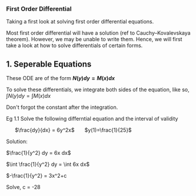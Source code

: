 ### First Order Differential

Taking a first look at solving first order differential equations. 

Most first order differential will have a solution (ref to Cauchy–Kovalevskaya theorem). However, we may be unable to write them.
Hence, we will first take a look at how to solve differentials of certain forms.

## 1. Seperable Equations
These ODE are of the form **$N(y)dy = M(x)dx$**

To solve these differentials, we integrate both sides of the equation, like so, 
$\int N(y)dy = \int M(x) dx$

Don't forgot the constant after the integration.

Eg 1.1 Solve the following differntial equation and the interval of validity

&nbsp;&nbsp;&nbsp;&nbsp;&nbsp; $\frac{dy}{dx} = 6y^2x$     &nbsp;&nbsp;&nbsp;&nbsp;&nbsp;       $y(1)=\frac{1}{25}$

Solution:

$\frac{1}{y^2} dy = 6x dx$

$\int \frac{1}{y^2} dy = \int 6x dx$

$-\frac{1}{y^2} = 3x^2+c 

Solve, c = -28


